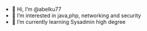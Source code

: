 - 👋 Hi, I’m @abelku77
- 👀 I’m interested in java,php, networking and security
- 🌱 I’m currently learning Sysadmin high degree


<!---
abelku77/abelku77 is a ✨ special ✨ repository because its `README.md` (this file) appears on your GitHub profile.
You can click the Preview link to take a look at your changes.
--->
